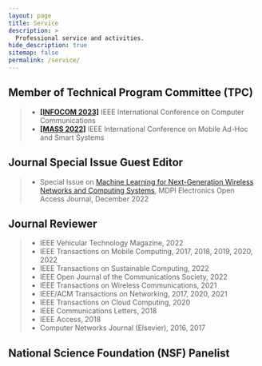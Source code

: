 ```yaml
---
layout: page
title: Service
description: >
  Professional service and activities.
hide_description: true
sitemap: false
permalink: /service/
---
```


## Member of Technical Program Committee (TPC)
> - [**[INFOCOM 2023]**](https://infocom2023.ieee-infocom.org/) IEEE International Conference on Computer Communications <br>
> - [**[MASS 2022]**](https://sites.google.com/view/ieee-mass-2022) IEEE International Conference on Mobile Ad-Hoc and Smart Systems <br>

## Journal Special Issue Guest Editor
> - Special Issue on [Machine Learning for Next-Generation Wireless Networks and Computing Systems](https://www.mdpi.com/journal/electronics/special_issues/ML_wireless), MDPI Electronics Open Access Journal, December 2022 <br>

## Journal Reviewer
> - IEEE Vehicular Technology Magazine, 2022 <br>
> - IEEE Transactions on Mobile Computing, 2017, 2018, 2019, 2020, 2022 <br>
> - IEEE Transactions on Sustainable Computing, 2022 <br>
> - IEEE Open Journal of the Communications Society, 2022 <br>
> - IEEE Transactions on Wireless Communications, 2021 <br>
> - IEEE/ACM Transactions on Networking, 2017, 2020, 2021 <br>
> - IEEE Transactions on Cloud Computing, 2020 <br>
> - IEEE Communications Letters, 2018 <br>
> - IEEE Access, 2018 <br>
> - Computer Networks Journal (Elsevier), 2016, 2017 <br>

## National Science Foundation (NSF) Panelist


